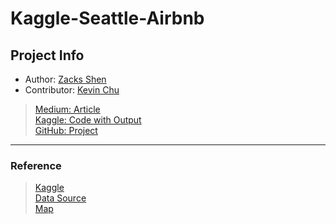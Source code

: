 # Kaggle-Seattle-Airbnb

## Project Info

- Author: [Zacks Shen](https://www.linkedin.com/in/zacks-shen/)
- Contributor: [Kevin Chu](https://www.linkedin.com/in/yen-duo-chu/)

> [Medium: Article](https://medium.com/@zacks.shen/how-airbnb-evaluates-the-listings-b35c5a7890cb)<br>
> [Kaggle: Code with Output](https://www.kaggle.com/zacksshen/kaggle-seattle-airbnb)<br>
> [GitHub: Project](https://github.com/ZacksAmber/Kaggle-Seattle-Airbnb)

---

### Reference

> [Kaggle](https://www.kaggle.com/airbnb/seattle)<br>
> [Data Source](http://insideairbnb.com/seattle)<br>
> [Map](http://insideairbnb.com/get-the-data.html)
